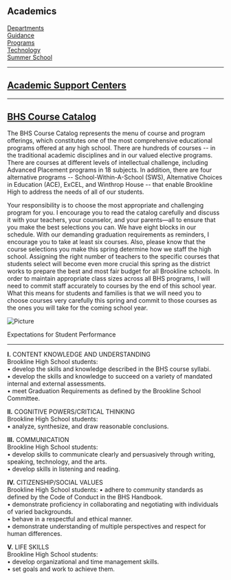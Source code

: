 Academics
---------

[Departments](/departments.html)  
[Guidance](http://brooklinehsguidance.weebly.com/)  
[Programs](/programs--initiatives.html)  
[Technology](/technology-information--accounts.html)  
[Summer School](/summer-school.html)

* * *

[Academic Support Centers](/academic-support-centers.html)
----------------------------------------------------------

* * *

[BHS Course Catalog](/uploads/8/0/1/5/801512/bhscatalog_21_22.pdf)
------------------------------------------------------------------

The BHS Course Catalog represents the menu of course and program offerings, which constitutes one of the most comprehensive educational programs offered at any high school. There are hundreds of courses -- in the traditional academic disciplines and in our valued elective programs. There are courses at different levels of intellectual challenge, including Advanced Placement programs in 18 subjects. In addition, there are four alternative programs -- School-Within-A-School (SWS), Alternative Choices in Education (ACE), ExCEL, and Winthrop House -- that enable Brookline High to address the needs of all of our students.  
  
Your responsibility is to choose the most appropriate and challenging program for you. I encourage you to read the catalog carefully and discuss it with your teachers, your counselor, and your parents—all to ensure that you make the best selections you can. We have eight blocks in our schedule. With our demanding graduation requirements as reminders, I encourage you to take at least six courses. Also, please know that the course selections you make this spring determine how we staff the high school. Assigning the right number of teachers to the specific courses that students select will become even more crucial this spring as the district works to prepare the best and most fair budget for all Brookline schools. In order to maintain appropriate class sizes across all BHS programs, I will need to commit staff accurately to courses by the end of this school year. What this means for students and families is that we will need you to choose courses very carefully this spring and commit to those courses as the ones you will take for the coming school year.

![Picture](/uploads/8/0/1/5/801512/umw13_1.jpg)

Expectations for Student Performance  

---------------------------------------

**I.**	CONTENT KNOWLEDGE AND UNDERSTANDING   
Brookline High School students:  
• develop the skills and knowledge described in the BHS course syllabi.   
• develop the skills and knowledge to succeed on a variety of mandated internal and external assessments.   
• meet Graduation Requirements as defined by the Brookline School Committee.  
  
**II.**	COGNITIVE POWERS/CRITICAL THINKING   
Brookline High School students:   
• analyze, synthesize, and draw reasonable conclusions.  
  
**III.** COMMUNICATION   
Brookline High School students:   
• develop skills to communicate clearly and persuasively through writing, speaking, technology, and the arts.   
• develop skills in listening and reading.  
  
**IV.**	CITIZENSHIP/SOCIAL VALUES   
Brookline High School students: • adhere to community standards as defined by the Code of Conduct in the BHS Handbook.   
• demonstrate proficiency in collaborating and negotiating with individuals of varied backgrounds.   
• behave in a respectful and ethical manner.   
• demonstrate understanding of multiple perspectives and respect for human differences.  
  
**V.**	LIFE SKILLS   
Brookline High School students:   
• develop organizational and time management skills.   
• set goals and work to achieve them.